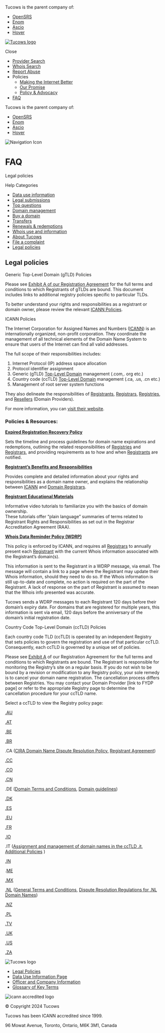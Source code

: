 Tucows is the parent company of:

* [OpenSRS](http://opensrs.com/)
* [Enom](http://www.enom.com/)
* [Ascio](http://www.ascio.com/)
* [Hover](http://www.hover.com/)

[![Tucows logo](/wp-content/themes/tucowsdomains-2021/assets/images/LogoNew.svg "Tucows Logo")](https://www.tucowsdomains.com/)

Close

* [Provider Search](https://www.tucowsdomains.com/provider-search/)
* [Whois Search](https://www.tucowsdomains.com/whois-search/)
* [Report Abuse](https://www.tucowsdomains.com/report-abuse/)
* Policies
    * [Making the Internet Better](https://tucowsdomains.com/making-the-internet-better/)
    * [Our Promise](https://www.tucowsdomains.com/tucows-domain-promise/)
    * [Policy & Advocacy](https://tucowsdomains.com/policy-and-advocacy/)
* [FAQ](https://www.tucowsdomains.com/help/top-questions/)

Tucows is the parent company of:

* [OpenSRS](http://opensrs.com/)
* [Enom](http://www.enom.com/)
* [Ascio](http://www.ascio.com/)
* [Hover](http://www.hover.com/)

![Navigation Icon](/wp-content/themes/tucowsdomains-2021/assets/images/mobile_nav_icon.svg)

FAQ
===

Legal policies

Help Categories

* [Data use information](https://tucowsdomains.com/help/data-use-information/)
* [Legal submissions](https://tucowsdomains.com/help/legal-submissions/)
* [Top questions](https://tucowsdomains.com/help/top-questions/)
* [Domain management](https://tucowsdomains.com/help/domain-management/)
* [Buy a domain](https://tucowsdomains.com/help/buy-a-domain/)
* [Transfers](https://tucowsdomains.com/help/domain-transfers/)
* [Renewals & redemptions](https://tucowsdomains.com/help/renewals-and-redemptions/)
* [Whois use and information](https://tucowsdomains.com/help/whois-use-and-information/)
* [About Tucows](https://tucowsdomains.com/help/about-tucows/)
* [File a complaint](https://tucowsdomains.com/help/file-a-complaint/)
* [Legal policies](https://tucowsdomains.com/help/legal-policies/)

Legal policies
--------------

Generic Top-Level Domain (gTLD) Policies

Please see [Exhibit A of our Registration Agreement](https://opensrs.com/wp-content/uploads/Tucows_ExhibitA.html) for the full terms and conditions to which Registrants of gTLDs are bound. This document includes links to additional registry policies specific to particular TLDs.

To better understand your rights and responsibilities as a registrant or domain owner, please review the relevant [ICANN Policies](https://www.tucowsdomains.com/help/legal-policies/icann-policies/).

ICANN Policies

The Internet Corporation for Assigned Names and Numbers ([ICANN](https://www.icann.org/)) is an internationally organized, non-profit corporation. They coordinate the management of all technical elements of the Domain Name System to ensure that users of the Internet can find all valid addresses.

The full scope of their responsibilities includes:

1. Internet Protocol (IP) address space allocation
2. Protocol identifier assignment
3. Generic (gTLD) [Top-Level Domain](https://www.tucowsdomains.com/glossary-of-key-terms/#domain-names-vs-tlds) management (.com,. org etc.)
4. Country code (ccTLD) [Top-Level Domain](https://www.tucowsdomains.com/glossary-of-key-terms/#domain-names-vs-tlds) management (.ca, .us, .cn etc.)
5. Management of root server system functions

They also delineate the responsibilities of [Registrants](https://www.tucowsdomains.com/glossary-of-key-terms/#registrant-reseller-registrar-registry), [Registrars](https://www.tucowsdomains.com/glossary-of-key-terms/#registrant-reseller-registrar-registry), [Registries](https://www.tucowsdomains.com/glossary-of-key-terms/#registrant-reseller-registrar-registry), and [Resellers](https://www.tucowsdomains.com/glossary-of-key-terms/#registrant-reseller-registrar-registry) (Domain Providers).

For more information, you can [visit their website](https://www.icann.org/).

### Policies & Resources:

[**Expired Registration Recovery Policy**](https://www.icann.org/resources/pages/errp-2013-02-28-en)

Sets the timeline and process guidelines for domain name expirations and redemptions, outlining the related responsibilities of [Registries](https://tucowsdomains.com/glossary-of-key-terms/#registrant-reseller-registrar-registry) and [Registrars](https://tucowsdomains.com/glossary-of-key-terms/#registrant-reseller-registrar-registry), and providing requirements as to how and when [Registrants](https://tucowsdomains.com/glossary-of-key-terms/#registrant-reseller-registrar-registry) are notified.

[**Registrant’s Benefits and Responsibilities**](https://www.icann.org/resources/pages/benefits-2013-09-16-en)

Provides complete and detailed information about your rights and responsibilities as a domain name owner, and explains the relationship between [ICANN](https://www.icann.org/) and [Domain Registrars](https://www.tucowsdomains.com/glossary-of-key-terms/#registrant-reseller-registrar-registry).

[**Registrant Educational Materials**](https://www.icann.org/resources/pages/educational-2012-02-25-en)

Informative video tutorials to familiarize you with the basics of domain ownership.  
These tutorials offer “plain language” summaries of terms related to Registrant Rights and Responsibilities as set out in the Registrar Accreditation Agreement (RAA).

[**Whois Data Reminder Policy (WDRP)**](https://www.icann.org/resources/pages/registrars/consensus-policies/wdrp-en)

This policy is enforced by ICANN, and requires all [Registrars](https://www.tucowsdomains.com/glossary-of-key-terms/#registrant-reseller-registrar-registry) to annually present each [Registrant](https://www.tucowsdomains.com/glossary-of-key-terms/#registrant-reseller-registrar-registry) with the current Whois information associated with the Registrant’s domain(s).

This information is sent to the Registrant in a WDRP message, via email. The message will contain a link to a page where the Registrant may update their Whois information, should they need to do so. If the Whois information is still up-to-date and complete, no action is required on the part of the Registrant. A lack of response on the part of Registrant is assumed to mean that the Whois info presented was accurate.

Tucows sends a WDRP messages to each Registrant 120 days before their domain’s expiry date. For domains that are registered for multiple years, this information is sent via email, 120 days before the anniversary of the domain’s initial registration date.

Country Code Top-Level Domain (ccTLD) Policies

Each country code TLD (ccTLD) is operated by an independent Registry that sets policies to govern the registration and use of that particular ccTLD. Consequently, each ccTLD is governed by a unique set of policies.

Please see [Exhibit A](https://opensrs.com/wp-content/uploads/Tucows_ExhibitA.html) of our Registration Agreement for the full terms and conditions to which Registrants are bound. The Registrant is responsible for monitoring the Registry’s site on a regular basis. If you do not wish to be bound by a revision or modification to any Registry policy, your sole remedy is to cancel your domain name registration. The cancellation process differs between Registries. You may contact your Domain Provider \[link to FYDP page\] or refer to the appropriate Registry page to determine the cancellation procedure for your ccTLD name.

Select a ccTLD to view the Registry policy page:

[.AU](https://www.auda.org.au/policies/)

[.AT](https://www.nic.at/en/service/legal-information/terms-conditions/)

[.BE](https://www.dnsbelgium.be/en/domain-name/legal)

[.BR](https://registro.br/ajuda.html?secao=novosDominios)

.CA ([CIRA Domain Name Dispute Resolution Policy,](https://cira.ca/sites/default/files/attachment/policies/cdrppolicy_-_en.pdf) [Registrant Agreement](https://cira.ca/assets/Documents/Legal/Registrants/registrantagreement.pdf))

[.CC](https://www.verisign.com/en_US/channel-resources/become-a-registrar/verisign-domain-registrar/domain-registration/index.xhtml)

[.CO](https://www.cointernet.com.co/politicas-y-procedimientos/)

[.CN](http://cnnic.com.cn/IS/CNym/cnzcfg/201411/t20141117_50211.htm)

.DE ([Domain Terms and Conditions](https://www.denic.de/en/terms-an-conditions/), [Domain guidelines](https://www.denic.de/en/domain-guidelines/))  

[.DK](https://www.dk-hostmaster.dk/en/legal)

[.ES](http://www.dominios.es/dominios/es/todo-lo-que-necesitas-saber/sobre-registros-de-dominios/terminos-y-condiciones)

[.EU](https://eurid.eu/en/register-a-eu-domain/rules-for-eu-domains/)

[.FR](http://www.afnic.fr/en/resources/reference/registry-policies/)

[.IO](http://www.nic.io/policy.html)

.IT ([Assignment and management of domain names in the ccTLD .it](http://www.nic.it/sites/default/files/docs/Regulation_assignation_v7.1.pdf), [Additional Policies](http://www.nic.it/en/views/docs) )

[.IN](https://registry.in/Policies)

.[ME](https://domain.me/policies/)

[.MX](https://www.akky.mx/jsf/static_content/services_politics.jsf)

[.NL](https://www.sidn.nl/a/about-sidn/general-terms-and-conditions?language_id=2&langcheck=true) ([General Terms and Conditions](https://www.sidn.nl/a/about-sidn/general-terms-and-conditions?language_id=2&langcheck=true), [Dispute Resolution Regulations for .NL Domain Names](https://www.sidn.nl/downloads/procedures/Dispute%20Resolution%20Regulations%20for%20nl%20Domain%20Names.pdf))  

[.NZ](https://www.dnc.org.nz/the-commission/policies)

[.PL](https://www.dns.pl/english/technical_cond20151201.html)

[.TV](https://www.verisign.com/en_US/channel-resources/become-a-registrar/verisign-domain-registrar/domain-registration/index.xhtml)

[.UK](https://www.nominet.uk/resources/policy/policies-rules/#registrationterms)

[.US](http://www.about.us/policies)  

[.ZA](http://www.zadna.org.za/content/page/policies)

![Tucows logo](/wp-content/themes/tucowsdomains-2021/assets/images/LogoWhite.svg "Tucows Logo")

* [Legal Policies](https://www.tucowsdomains.com/help/legal-policies/)
* [Data Use Information Page](https://approve.domainadmin.com/tld-info/007b48cabc6113d5867b40f10839fcfe9861c8587f4fab55ffee7606a8e2cc052f7f6d22cadfa4d9dfd5a972e9e087a919ce29e209cad7ad3d65611918a4feb8b82305a63af198d9d38edf7cdd62ea)
* [Officer and Company Information](https://www.tucowsdomains.com/officer-and-company-information)
* [Glossary of Key Terms](https://www.tucowsdomains.com/glossary-of-key-terms)

![icann accredited logo](/wp-content/themes/tucowsdomains-2021/assets/images/icann.png "icann accredited logo")

© Copyright 2024 Tucows

Tucows has been ICANN accredited since 1999.

96 Mowat Avenue, Toronto, Ontario, M6K 3M1, Canada